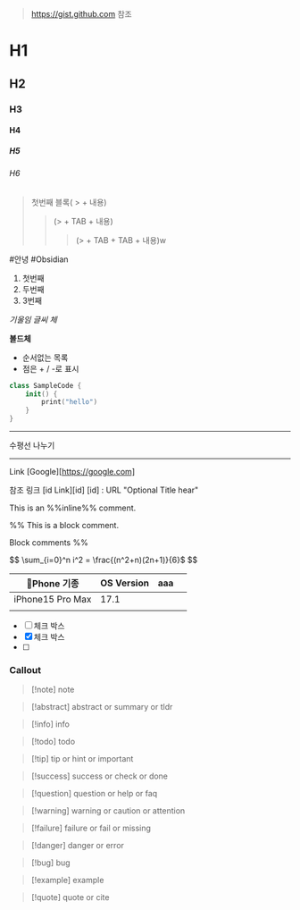 
> https://gist.github.com 참조

# H1
## H2
### H3
#### H4
##### H5
###### H6

> 첫번째 블록( > + 내용)
>	>  (> + TAB +  내용)
>	> 	>  (> + TAB + TAB + 내용)w

#안녕 #Obsidian

1. 첫번째
2. 두번째
3. 3번째

*기울임 글씨 체*

**볼드체**


+ 순서없는 목록
+ 점은 + / -로 표시
 
```swift
class SampleCode {
	init() {
		print("hello")
	}
}
```

---
수평선 나누기
***

Link
[Google][https://google.com]

참조 링크
[id Link][id]
[id] : URL "Optional Title hear"

This is an %%inline%% comment.

%%
This is a block comment.

Block comments
%%

$$
\sum_{i=0}^n i^2 = \frac{(n^2+n)(2n+1)}{6}$
$$

|    Phone 기종     | OS Version | aaa |     |
| :--------------: | ---------- | --- | --- |
| iPhone15 Pro Max | 17.1       |     |     |
|                  |            |     |     |

- [ ] 체크 박스
- [x] 체크 박스
- [ ] 
### Callout

> [!note] note

> [!abstract] abstract or summary or tldr

> [!info] info

> [!todo] todo

> [!tip] tip or hint or important

> [!success] success or check or done

> [!question] question or help or faq

> [!warning] warning or caution or attention

> [!failure] failure or fail or missing

> [!danger] danger or error

> [!bug] bug

> [!example] example

> [!quote] quote or cite



